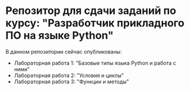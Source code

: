 # Репозитор для сдачи заданий по курсу: "Разработчик прикладного ПО на языке Python"

В данном репозитории сейчас опубликованы:

- Лабораторная работа 1: "Базовые типы языка Python и работа с ними"
- Лабораторная работа 2: "Условия и циклы"
- Лабораторная работа 3: "Функции и методы"
